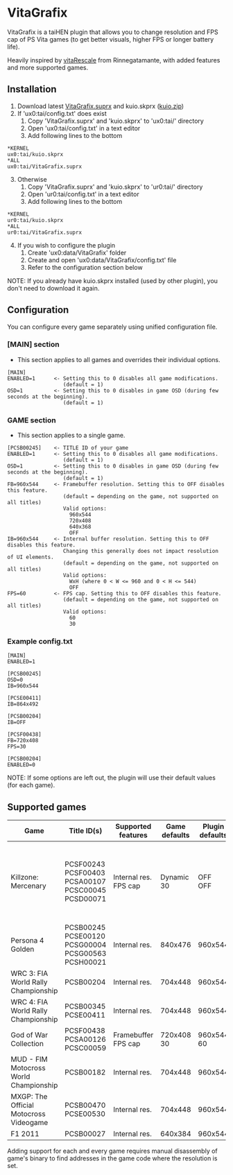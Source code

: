 # VitaGrafix
VitaGrafix is a taiHEN plugin that allows you to change resolution and FPS cap of PS Vita games (to get better visuals, higher FPS or longer battery life).

Heavily inspired by [vitaRescale](https://github.com/Rinnegatamante/vitaRescale) from Rinnegatamante, with added features and more supported games.

## Installation
1. Download latest [VitaGrafix.suprx](https://github.com/Electry/VitaGrafix/releases) and kuio.skprx ([kuio.zip](https://github.com/Rinnegatamante/kuio/releases))
2. If 'ux0:tai/config.txt' does exist
    1. Copy 'VitaGrafix.suprx' and 'kuio.skprx' to 'ux0:tai/' directory
    2. Open 'ux0:tai/config.txt' in a text editor
    3. Add following lines to the bottom
```
*KERNEL
ux0:tai/kuio.skprx
*ALL
ux0:tai/VitaGrafix.suprx
```
3. Otherwise
    1. Copy 'VitaGrafix.suprx' and 'kuio.skprx' to 'ur0:tai/' directory
    2. Open 'ur0:tai/config.txt' in a text editor
    3. Add following lines to the bottom
```
*KERNEL
ur0:tai/kuio.skprx
*ALL
ur0:tai/VitaGrafix.suprx
```
4. If you wish to configure the plugin
    1. Create 'ux0:data/VitaGrafix' folder
    2. Create and open 'ux0:data/VitaGrafix/config.txt' file
    3. Refer to the configuration section below
    
NOTE: If you already have kuio.skprx installed (used by other plugin), you don't need to download it again.

## Configuration
You can configure every game separately using unified configuration file.

### [MAIN] section
- This section applies to all games and overrides their individual options.
```
[MAIN]
ENABLED=1      <- Setting this to 0 disables all game modifications.
                  (default = 1)
OSD=1          <- Setting this to 0 disables in game OSD (during few seconds at the beginning).
                  (default = 1)
```

### GAME section
- This section applies to a single game.
```
[PCSB00245]    <- TITLE ID of your game
ENABLED=1      <- Setting this to 0 disables all game modifications.
                  (default = 1)
OSD=1          <- Setting this to 0 disables in game OSD (during few seconds at the beginning).
                  (default = 1)
FB=960x544     <- Framebuffer resolution. Setting this to OFF disables this feature.
                  (default = depending on the game, not supported on all titles)
                  Valid options:
                    960x544
                    720x408
                    640x368
                    OFF
IB=960x544     <- Internal buffer resolution. Setting this to OFF disables this feature.
                  Changing this generally does not impact resolution of UI elements.
                  (default = depending on the game, not supported on all titles)
                  Valid options:
                    WxH (where 0 < W <= 960 and 0 < H <= 544)
                    OFF
FPS=60         <- FPS cap. Setting this to OFF disables this feature.
                  (default = depending on the game, not supported on all titles)
                  Valid options:
                    60
                    30
```

### Example config.txt
```
[MAIN]
ENABLED=1

[PCSB00245]
OSD=0
IB=960x544

[PCSE00411]
IB=864x492

[PCSB00204]
IB=OFF

[PCSF00438]
FB=720x408
FPS=30

[PCSB00204]
ENABLED=0
```
NOTE: If some options are left out, the plugin will use their default values (for each game).

## Supported games
| Game          | Title ID(s)   | Supported features | Game defaults | Plugin defaults | Notes |
| ------------- | ------------- | ------------------ | ------------- | --------------- | ----- |
| Killzone: Mercenary | PCSF00243 <br/> PCSF00403 <br/> PCSA00107 <br/> PCSC00045 <br/> PCSD00071 | Internal res. <br/> FPS cap | Dynamic <br/> 30 | OFF <br/> OFF | Input doesn't work when framerate is > 59. <br/> Particles are rendered separately. | 
| Persona 4 Golden | PCSB00245 <br/> PCSE00120 <br/> PCSG00004 <br/> PCSG00563 <br/> PCSH00021 | Internal res. | 840x476 | 960x544 | |
| WRC 3: FIA World Rally Championship | PCSB00204 | Internal res. | 704x448 | 960x544 | |
| WRC 4: FIA World Rally Championship | PCSB00345 <br/> PCSE00411 | Internal res. | 704x448 | 960x544 | |
| God of War Collection | PCSF00438 <br/> PCSA00126 <br/> PCSC00059 | Framebuffer <br/> FPS cap | 720x408 <br/> 30 | 960x544 <br/> 60 | Both GoW 1 + 2 |
| MUD - FIM Motocross World Championship | PCSB00182 | Internal res. | 704x448 | 960x544 | |
| MXGP: The Official Motocross Videogame | PCSB00470 <br/> PCSE00530 | Internal res. | 704x448 | 960x544 | |
| F1 2011 | PCSB00027 | Internal res. | 640x384 | 960x544 | |


Adding support for each and every game requires manual disassembly of game's binary to find addresses in the game code where the resolution is set.
